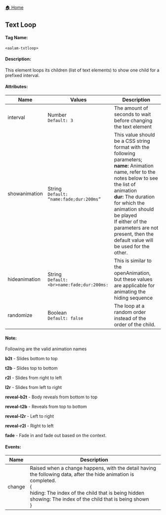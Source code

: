 [🏠 Home](README.md)

##  Text Loop
#### Tag Name:

`<aalam-txtloop>`

#### Description:

This element loops its children (list of text elements) to show one child for a prefixed interval.

#### Attributes:
| Name          | Values                                           | Description                                                                                                                                                                                                                                                                                                  |
|---------------|--------------------------------------------------|--------------------------------------------------------------------------------------------------------------------------------------------------------------------------------------------------------------------------------------------------------------------------------------------------------------|
| interval      | Number<br>`Default: 3 `                            | The amount of seconds to wait before changing the text element                                                                                                                                                                                                       |
| showanimation | String<br>`Default: “name:fade;dur:200ms”`         | This value should be a CSS string format with the following parameters;<br>**name:** Animation name, refer to the notes below to see the list of animation<br>**dur:** The duration for which the animation should be played<br>If either of the parameters are not present, then the default value will be used for the other. |
| hideanimation | String<br>`Default:<br>name:fade;dur:200ms:`       | This is similar to the openAnimation, but these values are applicable for animating the hiding sequence                                                                                                                                                               |
| randomize     | Boolean<br>`Default: false`                        | The loop at a random order instead of the order of the child.                                                                                                                                                                                                         |
#### Note:

Following are the valid animation names

**b2t** - Slides bottom to top

**t2b** - Slides top to bottom

**r2l** - Slides from right to left

**l2r** - Slides from left to right

**reveal-b2t** - Body reveals from bottom to top

**reveal-t2b** - Reveals from top to bottom

**reveal-l2r** - Left to right

**reveal-r2l** - Right to left

**fade** - Fade in and fade out based on the context.


#### Events:
| Name   | Description                                                                                                                                                          |
|--------|----------------------------------------------------------------------------------------------------------------------------------------------------------------------|
| change | Raised when a change happens, with the detail having the following data, after the hide animation is completed.<br>{<br>hiding: The index of the child that is being hidden<br>showing: The index of the child that is being shown<br>} |


